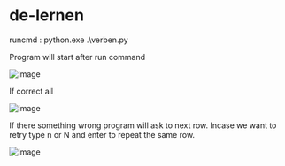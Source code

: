 # de-lernen

runcmd : python.exe .\verben.py

Program will start after run command

![image](https://user-images.githubusercontent.com/26761030/136780088-8bec8727-8924-4a42-9cdb-fe4e4edf2de0.png)

If correct all 

![image](https://user-images.githubusercontent.com/26761030/136780222-1ecc3844-0b37-4f19-b269-68ff152d581f.png)

If there something wrong program will ask to next row. Incase we want to retry type n or N and enter to repeat the same row.

![image](https://user-images.githubusercontent.com/26761030/136780430-79eba6e4-3447-45ed-aec3-29c4a7cab060.png)
